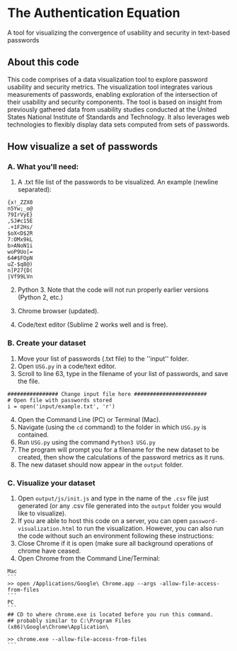 # The Authentication Equation
A tool for visualizing the convergence of usability and security in text-based passwords

## About this code
This code comprises of a data visualization tool to explore password usability and security metrics. The visualization tool integrates various measurements of passwords, enabling exploration of the intersection of their usability and security components. The tool is based on insight from previously gathered data from usability studies conducted at the United States National Institute of Standards and Technology. It also leverages web technologies to flexibly display data sets computed from sets of passwords.


## How visualize a set of passwords

### A. What you'll need:
1. A .txt file list of the passwords to be visualized. An example (newline separated):

```
{x!_ZZX0
n5Yw;_o@
79IrVyE}
,SJ#c15E
.+1F2Hs/
$oX<D$2R
7:OMx9kL
b>ANoN1i
woP9Uo[=
64#$FOpN
uZ-$q8@)
n]P27{D(
|Vf99LVn
```
2. Python 3. Note that the code will not run properly earlier versions (Python 2, etc.)

3. Chrome browser (updated).
 
4. Code/text editor (Sublime 2 works well and is free).


### B. Create your dataset

1. Move your list of passwords (.txt file) to the ''input'' folder. 
2. Open `USG.py` in a code/text editor. 
3. Scroll to line 63, type in the filename of your list of passwords, and save the file.
```
################ Change input file here #######################
# Open file with passwords stored
i = open('input/example.txt', 'r')
```
4. Open the Command Line (PC) or Terminal (Mac). 
5. Navigate (using the `cd` command) to the folder in which `USG.py` is contained.
6. Run `USG.py` using the command `Python3 USG.py`
7. The program will prompt you for a filename for the new dataset to be created, then show the calculations of the password metrics as it runs. 
8. The new dataset should now appear in the `output` folder. 


### C. Visualize your dataset

1. Open `output/js/init.js` and type in the name of the `.csv` file just generated (or any .csv file generated into the `output` folder you would like to visualize). 
2. If you are able to host this code on a server, you can open `password-visualization.html` to run the visualization. However, you can also run the code without such an environment following these instructions: 
  1. Close Chrome if it is open (make sure all background operations of chrome have ceased.
  2. Open Chrome from the Command Line/Terminal:
    
    Mac 
    ```
    >> open /Applications/Google\ Chrome.app --args -allow-file-access-from-files
    ```
    PC
    ```
    ## CD to where chrome.exe is located before you run this command.
    ## probably similar to C:\Program Files (x86)\Google\Chrome\Application\
    
    >> chrome.exe --allow-file-access-from-files
    ```